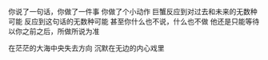 你说了一句话，你做了一件事
你做了个小动作
巨蟹反应到对过去和未来的无数种可能
反应到这句话的无数种可能
甚至你什么也不说，什么也不做
他还是只能等待
以你之前之后，所做所说为准

在茫茫的大海中央失去方向
沉默在无边的内心戏里
